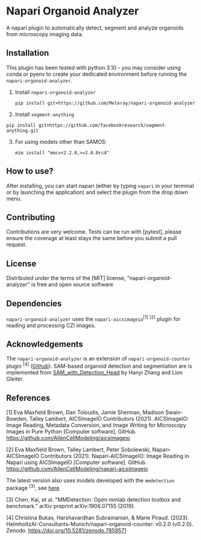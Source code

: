 # Napari Organoid Analyzer


A napari plugin to automatically detect, segment and analyze organoids from microscopy imaging data.


## Installation

This plugin has been tested with python 3.10 - you may consider using conda or pyenv to create your dedicated environment before running the `napari-organoid-analyzer`.

1. Install `napari-organoid-analyzer` 

    ```pip install git+https://github.com/Meleray/napari-organoid-analyzer```

2. Install `segment-anything`

```pip install git+https://github.com/facebookresearch/segment-anything.git```

3. For using models other than SAMOS:

     ``` mim install "mmcv<2.2.0,>=2.0.0rc4" ```

## How to use?
After installing, you can start napari (either by typing ```napari``` in your terminal or by launching the application) and select the plugin from the drop down menu.

## Contributing

Contributions are very welcome. Tests can be run with [pytest], please ensure
the coverage at least stays the same before you submit a pull request.

## License

Distributed under the terms of the [MIT] license,
"napari-organoid-analyzer" is free and open source software

## Dependencies


```napari-organoid-analyzer``` uses the ```napari-aicsimageio```<sup>[1]</sup> <sup>[2]</sup> plugin for reading and processing CZI images.

## Acknowledgements

The ```napari-organoid-analyzer``` is an extension of ```napari-organoid-counter``` plugin <sup>[4]</sup> ([Github](https://github.com/HelmholtzAI-Consultants-Munich/napari-organoid-counter)). SAM-based organoid detection and segmentation are is implemented from [SAM_with_Detection_Head](https://github.com/Hanyi11/SAM_with_Detection_Head) by Hanyi Zhang and Lion Gleiter.

## References

[1] Eva Maxfield Brown, Dan Toloudis, Jamie Sherman, Madison Swain-Bowden, Talley Lambert, AICSImageIO Contributors (2021). AICSImageIO: Image Reading, Metadata Conversion, and Image Writing for Microscopy Images in Pure Python [Computer software]. GitHub. https://github.com/AllenCellModeling/aicsimageio

[2] Eva Maxfield Brown, Talley Lambert, Peter Sobolewski, Napari-AICSImageIO Contributors (2021). Napari-AICSImageIO: Image Reading in Napari using AICSImageIO [Computer software]. GitHub. https://github.com/AllenCellModeling/napari-aicsimageio

The latest version also uses models developed with the ```mmdetection``` package <sup>[3]</sup>, see [here](https://github.com/open-mmlab/mmdetection)

[3] Chen, Kai, et al. "MMDetection: Open mmlab detection toolbox and benchmark." arXiv preprint arXiv:1906.07155 (2019).

[4] Christina Bukas, Harshavardhan Subramanian, & Marie Piraud. (2023). HelmholtzAI-Consultants-Munich/napari-organoid-counter: v0.2.0 (v0.2.0). Zenodo. https://doi.org/10.5281/zenodo.7859571
